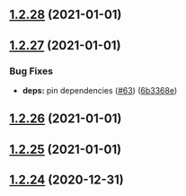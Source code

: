 ## [1.2.28](https://github.com/dds/bosabosa.org/compare/v1.2.27...v1.2.28) (2021-01-01)



## [1.2.27](https://github.com/dds/bosabosa.org/compare/v1.2.26...v1.2.27) (2021-01-01)


### Bug Fixes

* **deps:** pin dependencies ([#63](https://github.com/dds/bosabosa.org/issues/63)) ([6b3368e](https://github.com/dds/bosabosa.org/commit/6b3368ebb46ec8a4b5ebaa574d8b2df2db1bcaca))



## [1.2.26](https://github.com/dds/bosabosa.org/compare/v1.2.25...v1.2.26) (2021-01-01)



## [1.2.25](https://github.com/dds/bosabosa.org/compare/v1.2.24...v1.2.25) (2021-01-01)



## [1.2.24](https://github.com/dds/bosabosa.org/compare/v1.2.23...v1.2.24) (2020-12-31)



